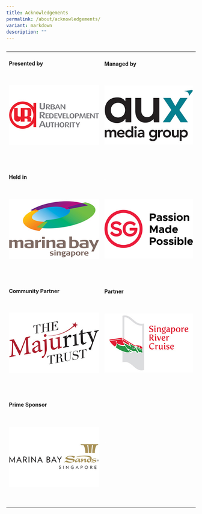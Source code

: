 ```yaml
---
title: Acknowledgements
permalink: /about/acknowledgements/
variant: markdown
description: ""
---
```

<table class="table-v">
  </table><table style="width:100%">
    <tbody><tr>
      <td>
        <h4>Presented by</h4>
        <br>
        <p>
          <a href="https://www.ura.gov.sg/Corporate">
            <img alt="Image of URA Logo" src="/images/URA.jpg">
          </a>
        </p>
        <br>
        <br>
      </td>
      <td>
        <h4>Managed by</h4>
        <br>
        <p>
          <a href="http://www.aux.com.sg/">
            <img alt="Image of AUX Logo" src="/images/AuxMG.jpg">
          </a>
        </p>
        <br>
        <br>
      </td>
    </tr><tr>
      <td>
        <h4>Held in</h4>
        <br>
        <p>
          <a href="https://www.ura.gov.sg/Corporate/Get-Involved/Shape-A-Distinctive-City/Explore-Our-City/Marina-Bay">
            <img alt="Image of Marina Bay Logo" src="/images/MarinaBay.jpg">
          </a>
        </p>
        <br>
        <br>
      </td>
      <td>
        <h4 style="color:white;">.</h4>
        <br>
        <p>
          <a href="https://www.visitsingapore.com/en/">
            <img alt="Image of SG Made Possible Logo" src="/images/SGPassion.jpg">
          </a>
        </p>
        <br>
        <br>
      </td>
    </tr><tr>
      <td>
        <h4>Community Partner</h4>
        <br>
        <p>
          <a href="https://www.majurity.sg/">
            <img alt="Image of The Majurity Trust Logo" src="/images/TheMajurityTrust.jpg">
          </a>
        </p>
        <br>
        <br>
      </td>
      <td>
        <h4>Partner</h4>
        <br>
        <p>
          <a href="https://rivercruise.com.sg/">
            <img alt="Image of Singapore River Cruise Logo" src="/images/SRC.jpg">
          </a>
        </p>
        <br>
        <br>
      </td>
    </tr><tr>
      <td>
        <h4>Prime Sponsor</h4>
        <br>
        <p>
          <a href="https://www.marinabaysands.com/">
            <img alt="Image of MBS Logo" src="/images/MBS.jpg">
          </a>
        </p>
        <br>
        <br>
      </td>
      <td>
        <h4 style="color:white;">.</h4>
        <br>
        <br>
        <br>
      </td>
    </tr><tr></tr></tbody></table>